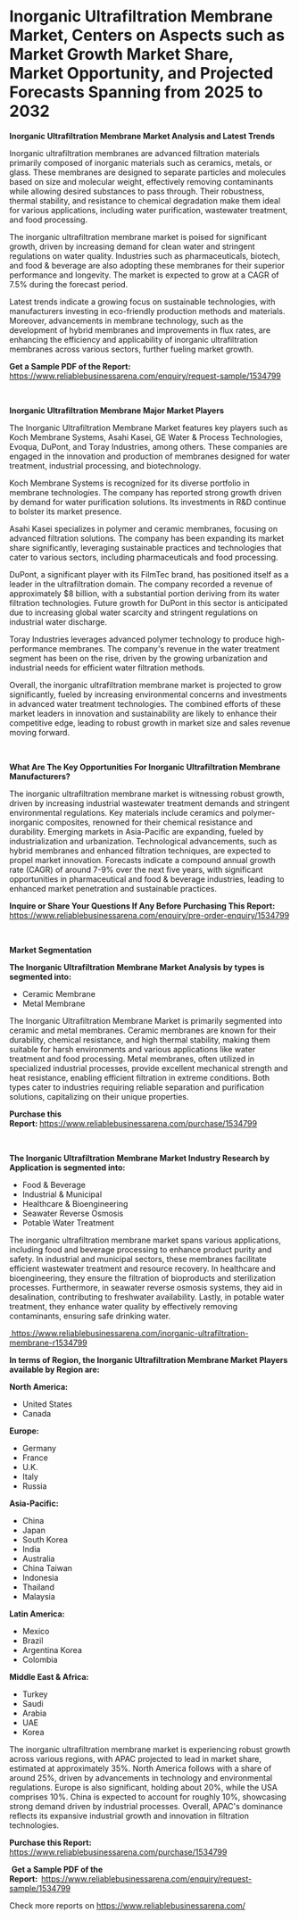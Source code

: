 <p><h1>Inorganic Ultrafiltration Membrane Market, Centers on Aspects such as Market Growth Market Share, Market Opportunity, and Projected Forecasts Spanning from 2025 to 2032</h1></p><p><strong>Inorganic Ultrafiltration Membrane Market Analysis and Latest Trends</strong></p>
<p><p>Inorganic ultrafiltration membranes are advanced filtration materials primarily composed of inorganic materials such as ceramics, metals, or glass. These membranes are designed to separate particles and molecules based on size and molecular weight, effectively removing contaminants while allowing desired substances to pass through. Their robustness, thermal stability, and resistance to chemical degradation make them ideal for various applications, including water purification, wastewater treatment, and food processing.</p><p>The inorganic ultrafiltration membrane market is poised for significant growth, driven by increasing demand for clean water and stringent regulations on water quality. Industries such as pharmaceuticals, biotech, and food & beverage are also adopting these membranes for their superior performance and longevity. The market is expected to grow at a CAGR of 7.5% during the forecast period. </p><p>Latest trends indicate a growing focus on sustainable technologies, with manufacturers investing in eco-friendly production methods and materials. Moreover, advancements in membrane technology, such as the development of hybrid membranes and improvements in flux rates, are enhancing the efficiency and applicability of inorganic ultrafiltration membranes across various sectors, further fueling market growth.</p></p>
<p><strong>Get a Sample PDF of the Report:&nbsp;</strong> <a href="https://www.reliablebusinessarena.com/enquiry/request-sample/1534799?utm_campaign=1891&utm_medium=2&utm_source=Github&utm_content=ia&utm_term=02022025&utm_id=inorganic-ultrafiltration-membrane">https://www.reliablebusinessarena.com/enquiry/request-sample/1534799</a></p>
<p>&nbsp;</p>
<p><strong>Inorganic Ultrafiltration Membrane Major Market Players</strong></p>
<p><p>The Inorganic Ultrafiltration Membrane Market features key players such as Koch Membrane Systems, Asahi Kasei, GE Water & Process Technologies, Evoqua, DuPont, and Toray Industries, among others. These companies are engaged in the innovation and production of membranes designed for water treatment, industrial processing, and biotechnology.</p><p>Koch Membrane Systems is recognized for its diverse portfolio in membrane technologies. The company has reported strong growth driven by demand for water purification solutions. Its investments in R&D continue to bolster its market presence.</p><p>Asahi Kasei specializes in polymer and ceramic membranes, focusing on advanced filtration solutions. The company has been expanding its market share significantly, leveraging sustainable practices and technologies that cater to various sectors, including pharmaceuticals and food processing.</p><p>DuPont, a significant player with its FilmTec brand, has positioned itself as a leader in the ultrafiltration domain. The company recorded a revenue of approximately $8 billion, with a substantial portion deriving from its water filtration technologies. Future growth for DuPont in this sector is anticipated due to increasing global water scarcity and stringent regulations on industrial water discharge.</p><p>Toray Industries leverages advanced polymer technology to produce high-performance membranes. The company's revenue in the water treatment segment has been on the rise, driven by the growing urbanization and industrial needs for efficient water filtration methods.</p><p>Overall, the inorganic ultrafiltration membrane market is projected to grow significantly, fueled by increasing environmental concerns and investments in advanced water treatment technologies. The combined efforts of these market leaders in innovation and sustainability are likely to enhance their competitive edge, leading to robust growth in market size and sales revenue moving forward.</p></p>
<p>&nbsp;</p>
<p><strong>What Are The Key Opportunities For Inorganic Ultrafiltration Membrane Manufacturers?</strong></p>
<p><p>The inorganic ultrafiltration membrane market is witnessing robust growth, driven by increasing industrial wastewater treatment demands and stringent environmental regulations. Key materials include ceramics and polymer-inorganic composites, renowned for their chemical resistance and durability. Emerging markets in Asia-Pacific are expanding, fueled by industrialization and urbanization. Technological advancements, such as hybrid membranes and enhanced filtration techniques, are expected to propel market innovation. Forecasts indicate a compound annual growth rate (CAGR) of around 7-9% over the next five years, with significant opportunities in pharmaceutical and food & beverage industries, leading to enhanced market penetration and sustainable practices.</p></p>
<p><strong>Inquire or Share Your Questions If Any Before Purchasing This Report:</strong> <a href="https://www.reliablebusinessarena.com/enquiry/pre-order-enquiry/1534799?utm_campaign=1891&utm_medium=2&utm_source=Github&utm_content=ia&utm_term=02022025&utm_id=inorganic-ultrafiltration-membrane">https://www.reliablebusinessarena.com/enquiry/pre-order-enquiry/1534799</a></p>
<p>&nbsp;</p>
<p><strong>Market Segmentation</strong></p>
<p><strong>The Inorganic Ultrafiltration Membrane Market Analysis by types is segmented into:</strong></p>
<p><ul><li>Ceramic Membrane</li><li>Metal Membrane</li></ul></p>
<p><p>The Inorganic Ultrafiltration Membrane Market is primarily segmented into ceramic and metal membranes. Ceramic membranes are known for their durability, chemical resistance, and high thermal stability, making them suitable for harsh environments and various applications like water treatment and food processing. Metal membranes, often utilized in specialized industrial processes, provide excellent mechanical strength and heat resistance, enabling efficient filtration in extreme conditions. Both types cater to industries requiring reliable separation and purification solutions, capitalizing on their unique properties.</p></p>
<p><strong>Purchase this Report:&nbsp;</strong><a href="https://www.reliablebusinessarena.com/purchase/1534799?utm_campaign=1891&utm_medium=2&utm_source=Github&utm_content=ia&utm_term=02022025&utm_id=inorganic-ultrafiltration-membrane">https://www.reliablebusinessarena.com/purchase/1534799</a></p>
<p>&nbsp;</p>
<p><strong>The Inorganic Ultrafiltration Membrane Market Industry Research by Application is segmented into:</strong></p>
<p><ul><li>Food & Beverage</li><li>Industrial & Municipal</li><li>Healthcare & Bioengineering</li><li>Seawater Reverse Osmosis</li><li>Potable Water Treatment</li></ul></p>
<p><p>The inorganic ultrafiltration membrane market spans various applications, including food and beverage processing to enhance product purity and safety. In industrial and municipal sectors, these membranes facilitate efficient wastewater treatment and resource recovery. In healthcare and bioengineering, they ensure the filtration of bioproducts and sterilization processes. Furthermore, in seawater reverse osmosis systems, they aid in desalination, contributing to freshwater availability. Lastly, in potable water treatment, they enhance water quality by effectively removing contaminants, ensuring safe drinking water.</p></p>
<p><a href="https://www.reliablebusinessarena.com/inorganic-ultrafiltration-membrane-r1534799?utm_campaign=1891&utm_medium=2&utm_source=Github&utm_content=ia&utm_term=02022025&utm_id=inorganic-ultrafiltration-membrane">&nbsp;https://www.reliablebusinessarena.com/inorganic-ultrafiltration-membrane-r1534799</a></p>
<p><strong>In terms of Region, the Inorganic Ultrafiltration Membrane Market Players available by Region are:</strong></p>
<p>
    <p> <strong> North America: </strong>
        <ul>
            <li>United States</li>
            <li>Canada</li>
        </ul>
        </p> 
    <p> <strong> Europe: </strong>
        <ul>
            <li>Germany</li>
            <li>France</li>
            <li>U.K.</li>
            <li>Italy</li>
            <li>Russia</li>
        </ul>
        </p> 
    <p> <strong> Asia-Pacific: </strong>
        <ul>
            <li>China</li>
            <li>Japan</li>
            <li>South Korea</li>
            <li>India</li>
            <li>Australia</li>
            <li>China Taiwan</li>
            <li>Indonesia</li>
            <li>Thailand</li>
            <li>Malaysia</li>
        </ul>
        </p> 
    <p> <strong> Latin America: </strong>
        <ul>
            <li>Mexico</li>
            <li>Brazil</li>
            <li>Argentina Korea</li>
            <li>Colombia</li>
        </ul>
        </p> 
    <p> <strong> Middle East & Africa: </strong>
        <ul>
            <li>Turkey</li>
            <li>Saudi</li>
            <li>Arabia</li>
            <li>UAE</li>
            <li>Korea</li>
        </ul>
    </p>
    </p>
<p><p>The inorganic ultrafiltration membrane market is experiencing robust growth across various regions, with APAC projected to lead in market share, estimated at approximately 35%. North America follows with a share of around 25%, driven by advancements in technology and environmental regulations. Europe is also significant, holding about 20%, while the USA comprises 10%. China is expected to account for roughly 10%, showcasing strong demand driven by industrial processes. Overall, APAC's dominance reflects its expansive industrial growth and innovation in filtration technologies.</p></p>
<p><strong>Purchase this Report: </strong><a href="https://www.reliablebusinessarena.com/purchase/1534799?utm_campaign=1891&utm_medium=2&utm_source=Github&utm_content=ia&utm_term=02022025&utm_id=inorganic-ultrafiltration-membrane">https://www.reliablebusinessarena.com/purchase/1534799</a></p>
<p>&nbsp;<strong>Get a Sample PDF of the Report:&nbsp;&nbsp;</strong><a href="https://www.reliablebusinessarena.com/enquiry/request-sample/1534799?utm_campaign=1891&utm_medium=2&utm_source=Github&utm_content=ia&utm_term=02022025&utm_id=inorganic-ultrafiltration-membrane">https://www.reliablebusinessarena.com/enquiry/request-sample/1534799</a></p>
<p><strong></strong></p>
<p>Check more reports on <a href="https://www.reliablebusinessarena.com/?utm_campaign=1891&utm_medium=2&utm_source=Github&utm_content=ia&utm_term=02022025&utm_id=inorganic-ultrafiltration-membrane">https://www.reliablebusinessarena.com/</a></p>